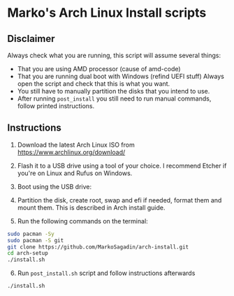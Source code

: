 # Marko's Arch Linux Install scripts

## Disclaimer

Always check what you are running, this script will assume several things:
* That you are using AMD processor (cause of amd-code)
* That you are running dual boot with Windows (refind UEFI stuff)
Always open the script and check that this is what you want.
* You still have to manually partition the disks that you intend to use.
* After running `post_install` you still need to run manual commands, follow printed instructions.

## Instructions

1. Download the latest Arch Linux ISO from https://www.archlinux.org/download/

2. Flash it to a USB drive using a tool of your choice. I recommend Etcher if you're on Linux and Rufus on Windows.

3. Boot using the USB drive:

4. Partition the disk, create root, swap and efi if needed, format them and mount them.
This is described in Arch install guide.

5. Run the following commands on the terminal:
```bash
sudo pacman -Sy
sudo pacman -S git
git clone https://github.com/MarkoSagadin/arch-install.git
cd arch-setup
./install.sh
```

6. Run `post_install.sh` script and follow instructions afterwards

```bash
./install.sh
```
